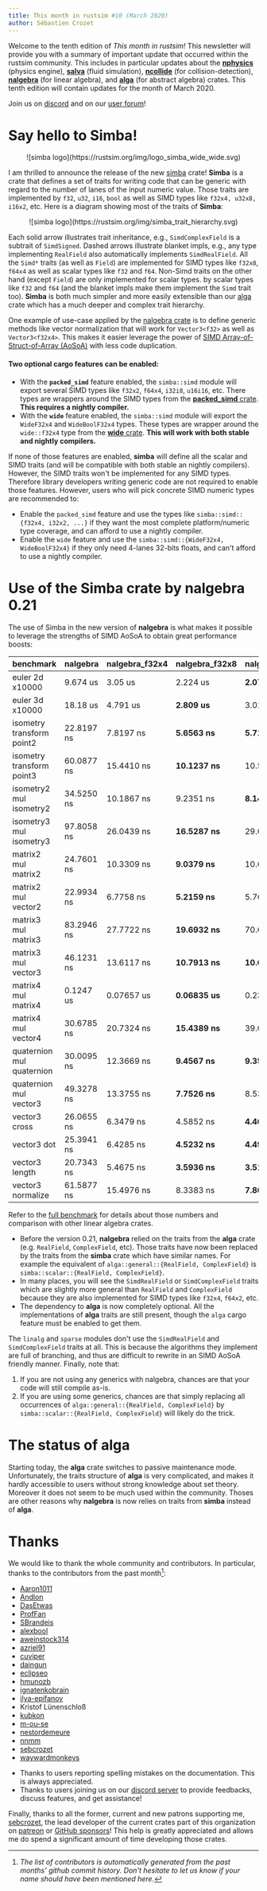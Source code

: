 ```yaml
---
title: This month in rustsim #10 (March 2020)
author: Sébastien Crozet
---
```


Welcome to the tenth edition of _This month in rustsim_! This newsletter will provide you with a
summary of important update that occurred within the rustsim community. This includes in particular updates about
the [**nphysics**](https://nphysics.org) (physics engine),  [**salva**](https://salva.rs) (fluid simulation), [**ncollide**](https://ncollide.org) (for collision-detection),
[**nalgebra**](https://nalgebra.org) (for linear algebra),
and [**alga**](https://github.com/rustsim/alga) (for abstract algebra) crates. This tenth edition will contain updates for the month of March 2020.


<!--truncate-->

Join us on [discord](https://discord.gg/vt9DJSW) and on our [user forum](https://discourse.nphysics.org)!

# Say hello to Simba!

<center>
![simba logo](https://rustsim.org/img/logo_simba_wide_wide.svg)
</center>

I am thrilled to announce the release of the new [simba](https://crates.io/crates/simba) crate! __Simba__ is a crate that defines
a set of traits for writing code that can be generic with regard to the number of lanes of the input numeric value.
Those traits are implemented by `f32`, `u32`, `i16`, `bool` as well as SIMD types like `f32x4, u32x8, i16x2`, etc.
Here is a diagram showing most of the traits of __Simba__:

<center>
![simba logo](https://rustsim.org/img/simba_trait_hierarchy.svg)
</center>

Each solid arrow illustrates trait inheritance, e.g., `SimdComplexField` is a subtrait of `SimdSigned`. Dashed arrows
illustrate blanket impls, e.g., any type implementing `RealField` also automatically implements `SimdRealField`.
All the `Simd*` traits (as well as `Field`) are implemented for SIMD types like `f32x8`, `f64x4` as well as scalar types like `f32` and `f64`.
Non-Simd traits on the other hand (except `Field`) are only implemented for scalar types.
by scalar types like `f32` and `f64` (and the blanket impls make them implement the `Simd` trait too).
__Simba__ is both much simpler and more easily extensible than our [alga](https://crates.io/crates/alga) crate which has
a much deeper and complex trait hierarchy.

One example of use-case applied by the [nalgebra crate](https://nalgebra.org) is to define generic methods
like vector normalization that will work for `Vector3<f32>` as well as `Vector3<f32x4>`.
This makes it easier leverage the power of [SIMD Array-of-Struct-of-Array (AoSoA)](https://www.rustsim.org/blog/2020/03/23/simd-aosoa-in-nalgebra/)
with less code duplication.

#### Two optional cargo features can be enabled:
- With the __`packed_simd`__ feature enabled, the `simba::simd` module will export several SIMD types like `f32x2`,
 `f64x4`, `i32i8`, `u16i16`, etc. There types are wrappers around the SIMD types from the [__packed_simd__
 crate](https://docs.rs/packed_simd). **This requires a nightly compiler.**
- With the __`wide`__ feature enabled, the `simba::simd` module will export the `WideF32x4` and `WideBoolF32x4`
  types. These types are wrapper around the `wide::f32x4` type from the [__wide__ crate](https://docs.rs/wide).
  **This will work with both stable and nightly compilers.**
  
If none of those features are enabled, __simba__ will define all the scalar and SIMD traits (and will be
compatible with both stable an nightly compilers). However, the SIMD traits won't be implemented for any
SIMD types. Therefore library developers writing generic code are not required to enable those features.
However, users who will pick concrete SIMD numeric types are recommended to:
- Enable the `packed_simd` feature and use the types like `simba::simd::{f32x4, i32x2, ...}` if they want the most complete
platform/numeric type coverage, and can afford to use a nightly compiler.
- Enable the `wide` feature and use the `simba::simd::{WideF32x4, WideBoolF32x4}` if they only need 4-lanes
32-bits floats, and can't afford to use a nightly compiler.


# Use of the Simba crate by nalgebra 0.21
The use of Simba in the new version of __nalgebra__ is what makes it possible to leverage the strengths of 
SIMD AoSoA to obtain great performance boosts:

| benchmark                      |      nalgebra   |   nalgebra_f32x4   |   nalgebra_f32x8   |   nalgebra_f32x16   |
|--------------------------------|-----------------|--------------------|--------------------|---------------------|
| euler 2d x10000                |      9.674 us   |          3.05 us   |         2.224 us   |        __2.076 us__ |
| euler 3d x10000                |      18.18 us   |         4.791 us   |       __2.809 us__ |          3.014 us   |
| isometry transform point2      |    22.8197 ns   |        7.8197 ns   |      __5.6563 ns__ |       __5.7179 ns__ |
| isometry transform point3      |    60.0877 ns   |       15.4410 ns   |     __10.1237 ns__ |        10.5417 ns   |
| isometry2 mul isometry2        |    34.5250 ns   |       10.1867 ns   |        9.2351 ns   |       __8.1413 ns__ |
| isometry3 mul isometry3        |    97.8058 ns   |       26.0439 ns   |     __16.5287 ns__ |        29.0822 ns   |
| matrix2 mul matrix2            |    24.7601 ns   |       10.3309 ns   |      __9.0379 ns__ |        10.6500 ns   |
| matrix2 mul vector2            |    22.9934 ns   |        6.7758 ns   |      __5.2159 ns__ |         5.7680 ns   |
| matrix3 mul matrix3            |    83.2946 ns   |       27.7722 ns   |     __19.6932 ns__ |        70.6877 ns   |
| matrix3 mul vector3            |    46.1231 ns   |       13.6117 ns   |     __10.7913 ns__ |      __10.6031 ns__ |
| matrix4 mul matrix4            |     0.1247 us   |       0.07657 us   |     __0.06835 us__ |         0.2354 us   |
| matrix4 mul vector4            |    30.6785 ns   |       20.7324 ns   |     __15.4389 ns__ |        39.0102 ns   |
| quaternion mul quaternion      |    30.0095 ns   |       12.3669 ns   |      __9.4567 ns__ |       __9.3504 ns__ |
| quaternion mul vector3         |    49.3278 ns   |       13.3755 ns   |      __7.7526 ns__ |         8.5309 ns   |
| vector3 cross                  |    26.0655 ns   |        6.3479 ns   |        4.5852 ns   |       __4.4663 ns__ |
| vector3 dot                    |    25.3941 ns   |        6.4285 ns   |      __4.5232 ns__ |       __4.4944 ns__ |
| vector3 length                 |    20.7343 ns   |        5.4675 ns   |      __3.5936 ns__ |       __3.5110 ns__ |
| vector3 normalize              |    61.5877 ns   |       15.4976 ns   |        8.3383 ns   |       __7.8013 ns__ |

Refer to the [full benchmark](https://www.rustsim.org/blog/2020/03/23/simd-aosoa-in-nalgebra/) for details about those
numbers and comparison with other linear algebra crates.

- Before the version 0.21, __nalgebra__ relied on the traits from the __alga__ crate (e.g. `RealField`, `ComplexField`, etc).
 Those traits have now been replaced by the traits from the __simba__ crate which have similar names.
 For example the equivalent of `alga::general::{RealField, ComplexField}` is `simba::scalar::{RealField, ComplexField}`.
- In many places, you will see the `SimdRealField` or `SimdComplexField` traits which are slightly more general than
 `RealField` and `ComplexField` because they are also implemented for SIMD types like `f32x4`, `f64x2`, etc.
- The dependency to __alga__ is now completely optional. All the implementations of __alga__ traits are still present,
  though the `alga` cargo feature must be enabled to get them.

The `linalg` and `sparse` modules don't use the `SimdRealField` and `SimdComplexField` traits at all. This is because the
algorithms they implement are full of branching, and thus are difficult to rewrite in an SIMD AoSoA friendly manner.
Finally, note that:

1. If you are not using any generics with nalgebra, chances are that your code will still compile as-is.
2. If you are using some generics, chances are that simply replacing all occurrences of
   `alga::general::{RealField, ComplexField}` by `simba::scalar::{RealField, ComplexField}` will likely do the trick.

# The status of alga

Starting today, the __alga__ crate switches to passive maintenance mode. Unfortunately, the traits structure of __alga__
is very complicated, and makes it hardly accessible to users without strong knowledge about set theory. Moreover it does
not seem to be much used within the community. Thoses are other reasons why __nalgebra__ is now relies on traits from
__simba__ instead of __alga__.


# Thanks
We would like to thank the whole community and contributors. In particular, thanks to the contributors from the past month[^1]:

- [Aaron1011](https://github.com/Aaron1011)
- [Andlon](https://github.com/Andlon)
- [DasEtwas](https://github.com/DasEtwas)
- [ProfFan](https://github.com/ProfFan)
- [SBrandeis](https://github.com/SBrandeis)
- [alexbool](https://github.com/alexbool)
- [aweinstock314](https://github.com/aweinstock314)
- [azriel91](https://github.com/azriel91)
- [cuviper](https://github.com/cuviper)
- [daingun](https://github.com/daingun)
- [eclipseo](https://github.com/eclipseo)
- [hmunozb](https://github.com/hmunozb)
- [ignatenkobrain](https://github.com/ignatenkobrain)
- [ilya-epifanov](https://github.com/ilya-epifanov)
- Kristof Lünenschloß
- [kubkon](https://github.com/kubkon)
- [m-ou-se](https://github.com/m-ou-se)
- [nestordemeure](https://github.com/nestordemeure)
- [nnmm](https://github.com/nnmm)
- [sebcrozet](https://github.com/sebcrozet)
- [waywardmonkeys](https://github.com/waywardmonkeys)
* Thanks to users reporting spelling mistakes on the documentation. This is always appreciated.
* Thanks to users joining us on our [discord server](https://discord.gg/vt9DJSW) to provide feedbacks,
discuss features, and get assistance!

Finally, thanks to all the former, current and new patrons supporting me, [sebcrozet](https://github.com/sebcrozet), the
lead developer of the current crates part of this organization on [patreon](http://patreon.com/sebcrozet) or [GitHub sponsors](https://github.com/sponsors/sebcrozet/)!
This help is greatly appreciated and allows me do spend a significant amount of time developing those crates.

[^1]: _The list of contributors is automatically generated from the past months' github commit history.
Don't hesitate to let us know if your name should have been mentioned here._
